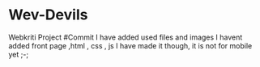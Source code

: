 # Wev-Devils
Webkriti Project
#Commit
I have added used files and images
I havent added front page ,html , css , js
I have made it though, it is not  for mobile yet ;-;

